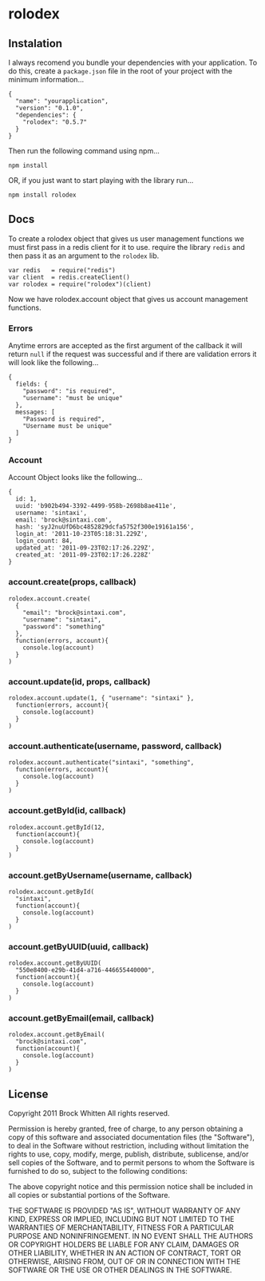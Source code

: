 # rolodex 

## Instalation

I always recomend you bundle your dependencies with your application. To do
this, create a `package.json` file in the root of your project with the minimum
information...

    {
      "name": "yourapplication",
      "version": "0.1.0",
      "dependencies": {
        "rolodex": "0.5.7"
      }
    }

Then run the following command using npm...

    npm install

OR, if you just want to start playing with the library run...

    npm install rolodex

## Docs

To create a rolodex object that gives us user management functions we must
first pass in a redis client for it to use. require the library `redis` and
then pass it as an argument to the `rolodex` lib. 

    var redis   = require("redis")
    var client  = redis.createClient()
    var rolodex = require("rolodex")(client)

Now we have rolodex.account object that gives us account management functions.

### Errors

Anytime errors are accepted as the first argument of the callback it will return
`null` if the request was successful and if there are validation errors it will
look like the following...

    {
      fields: {
        "password": "is required",
        "username": "must be unique"
      },
      messages: [
        "Password is required",
        "Username must be unique"
      ]
    }

### Account

Account Object looks like the following...

    { 
      id: 1,
      uuid: 'b902b494-3392-4499-958b-2698b8ae411e',
      username: 'sintaxi',
      email: 'brock@sintaxi.com',
      hash: 'syJ2nuUfD6bc4852829dcfa5752f300e19161a156',
      login_at: '2011-10-23T05:18:31.229Z',
      login_count: 84,
      updated_at: '2011-09-23T02:17:26.229Z',
      created_at: '2011-09-23T02:17:26.228Z'
    }

### account.create(props, callback)

    rolodex.account.create(
      {
        "email": "brock@sintaxi.com",
        "username": "sintaxi",
        "password": "something"
      },
      function(errors, account){
        console.log(account)
      }
    )

### account.update(id, props, callback)

    rolodex.account.update(1, { "username": "sintaxi" },
      function(errors, account){
        console.log(account)
      }
    )

### account.authenticate(username, password, callback)

    rolodex.account.authenticate("sintaxi", "something",
      function(errors, account){
        console.log(account)
      }
    )

### account.getById(id, callback)

    rolodex.account.getById(12,
      function(account){
        console.log(account)
      }
    )

### account.getByUsername(username, callback)

    rolodex.account.getById(
      "sintaxi",
      function(account){
        console.log(account)
      }
    )

### account.getByUUID(uuid, callback)

    rolodex.account.getByUUID(
      "550e8400-e29b-41d4-a716-446655440000", 
      function(account){
        console.log(account)
      }
    )

### account.getByEmail(email, callback)

    rolodex.account.getByEmail(
      "brock@sintaxi.com", 
      function(account){
        console.log(account)
      }
    )

## License

Copyright 2011 Brock Whitten
All rights reserved.

Permission is hereby granted, free of charge, to any person
obtaining a copy of this software and associated documentation
files (the "Software"), to deal in the Software without
restriction, including without limitation the rights to use,
copy, modify, merge, publish, distribute, sublicense, and/or sell
copies of the Software, and to permit persons to whom the
Software is furnished to do so, subject to the following
conditions:

The above copyright notice and this permission notice shall be
included in all copies or substantial portions of the Software.

THE SOFTWARE IS PROVIDED "AS IS", WITHOUT WARRANTY OF ANY KIND,
EXPRESS OR IMPLIED, INCLUDING BUT NOT LIMITED TO THE WARRANTIES
OF MERCHANTABILITY, FITNESS FOR A PARTICULAR PURPOSE AND
NONINFRINGEMENT. IN NO EVENT SHALL THE AUTHORS OR COPYRIGHT
HOLDERS BE LIABLE FOR ANY CLAIM, DAMAGES OR OTHER LIABILITY,
WHETHER IN AN ACTION OF CONTRACT, TORT OR OTHERWISE, ARISING
FROM, OUT OF OR IN CONNECTION WITH THE SOFTWARE OR THE USE OR
OTHER DEALINGS IN THE SOFTWARE.

